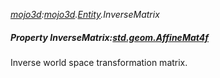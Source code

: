 _[mojo3d](../../modules/mojo3d/mojo3d-module.md):[mojo3d](../../modules/mojo3d/mojo3d-module.md).[Entity](../../modules/mojo3d/mojo3d-entity.md).InverseMatrix_
##### Property InverseMatrix:[std.geom.AffineMat4f](../../modules/std/std-geom-affinemat4f.md)
Inverse world space transformation matrix.

